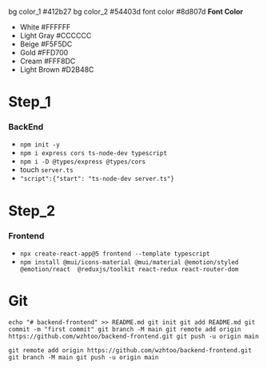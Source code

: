 bg color_1 #412b27
bg color_2 #54403d
font color #8d807d
**Font Color**

- White #FFFFFF
- Light Gray #CCCCCC
- Beige #F5F5DC
- Gold #FFD700
- Cream #FFF8DC
- Light Brown #D2B48C

# Step_1

### BackEnd

- `npm init -y`
- `npm i express cors ts-node-dev typescript`
- `npm i -D @types/express @types/cors`
- touch `server.ts`
- `"script":{"start": "ts-node-dev server.ts"}`

# Step_2

### Frontend

- `npx create-react-app@5 frontend --template typescript`
- `npm install @mui/icons-material @mui/material @emotion/styled @emotion/react  @reduxjs/toolkit react-redux react-router-dom`

# Git

`echo "# backend-frontend" >> README.md
git init
git add README.md
git commit -m "first commit"
git branch -M main
git remote add origin https://github.com/wzhtoo/backend-frontend.git
git push -u origin main`

`git remote add origin https://github.com/wzhtoo/backend-frontend.git
git branch -M main
git push -u origin main`
